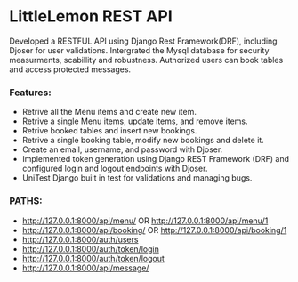 # LittleLemon REST API
Developed a RESTFUL API using Django Rest Framework(DRF), including Djoser for user validations.
Intergrated the Mysql database for security measurments, scabillity and robustness.
Authorized users can book tables and access protected messages.

### Features: 
- Retrive all the Menu items and create new item.
- Retrive a single Menu items, update items, and remove items.
- Retrive booked tables and insert new bookings.
- Retrive a single booking table, modify new bookings and delete it.
- Create an email, username, and password with Djoser.
- Implemented token generation using Django REST Framework (DRF) and configured login and logout endpoints with Djoser.
- UniTest Django built in test for validations and managing bugs.

### PATHS:
- http://127.0.0.1:8000/api/menu/ OR http://127.0.0.1:8000/api/menu/1
- http://127.0.0.1:8000/api/booking/ OR http://127.0.0.1:8000/api/booking/1
- http://127.0.0.1:8000/auth/users 
- http://127.0.0.1:8000/auth/token/login
- http://127.0.0.1:8000/auth/token/logout
- http://127.0.0.1:8000/api/message/
